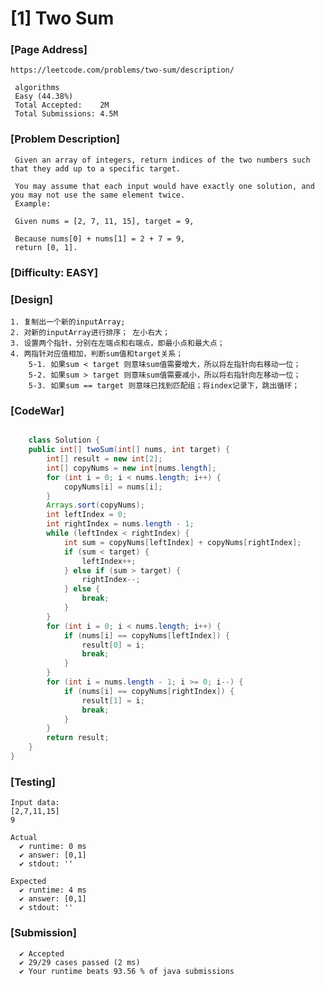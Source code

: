 # [1] Two Sum

### [Page Address]
	https://leetcode.com/problems/two-sum/description/

	 algorithms
	 Easy (44.38%)
	 Total Accepted:    2M
	 Total Submissions: 4.5M

### [Problem Description]
	 Given an array of integers, return indices of the two numbers such that they add up to a specific target.
	 
	 You may assume that each input would have exactly one solution, and you may not use the same element twice.
	 Example: 

	 Given nums = [2, 7, 11, 15], target = 9,
	 
	 Because nums[0] + nums[1] = 2 + 7 = 9,
	 return [0, 1].

### [Difficulty: EASY]	

### [Design]
	1. 复制出一个新的inputArray;
	2. 对新的inputArray进行排序； 左小右大；
	3. 设置两个指针，分别在左端点和右端点，即最小点和最大点；
	4. 两指针对应值相加，判断sum值和target关系；
		5-1. 如果sum < target 则意味sum值需要增大，所以将左指针向右移动一位；
		5-2. 如果sum > target 则意味sum值需要减小，所以将右指针向左移动一位；
		5-3. 如果sum == target 则意味已找到匹配组；将index记录下，跳出循环；

### [CodeWar]

```java

	class Solution {
    public int[] twoSum(int[] nums, int target) {
        int[] result = new int[2];
        int[] copyNums = new int[nums.length];
        for (int i = 0; i < nums.length; i++) {
            copyNums[i] = nums[i];
        }
        Arrays.sort(copyNums);
        int leftIndex = 0;
        int rightIndex = nums.length - 1;
        while (leftIndex < rightIndex) {
            int sum = copyNums[leftIndex] + copyNums[rightIndex];
            if (sum < target) {
                leftIndex++;
            } else if (sum > target) {
                rightIndex--;
            } else {
                break;
            }
        }
        for (int i = 0; i < nums.length; i++) {
            if (nums[i] == copyNums[leftIndex]) {
                result[0] = i;
                break;
            }
        }
        for (int i = nums.length - 1; i >= 0; i--) {
            if (nums[i] == copyNums[rightIndex]) {
                result[1] = i;
                break;
            }
        }
        return result;
    }
}

```

### [Testing]

	Input data:
	[2,7,11,15]
	9

	Actual
	  ✔ runtime: 0 ms
	  ✔ answer: [0,1]
	  ✔ stdout: ''

	Expected
	  ✔ runtime: 4 ms
	  ✔ answer: [0,1]
	  ✔ stdout: ''

### [Submission]

	  ✔ Accepted
	  ✔ 29/29 cases passed (2 ms)
	  ✔ Your runtime beats 93.56 % of java submissions